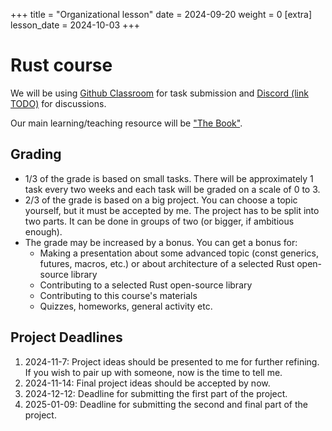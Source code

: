 +++
title = "Organizational lesson"
date = 2024-09-20
weight = 0
[extra]
lesson_date = 2024-10-03
+++

# Rust course

We will be using [Github Classroom](https://classroom.github.com) for task submission and [Discord (link TODO)](TODO) for discussions.

Our main learning/teaching resource will be ["The Book"](https://doc.rust-lang.org/stable/book/).

## Grading

- 1/3 of the grade is based on small tasks. There will be approximately 1 task every two weeks and each task will be graded on a scale of 0 to 3.
- 2/3 of the grade is based on a big project. You can choose a topic yourself, but it must be accepted by me. The project has to be split into two parts. It can be done in groups of two (or bigger, if ambitious enough).
- The grade may be increased by a bonus. You can get a bonus for:
  - Making a presentation about some advanced topic (const generics, futures, macros, etc.) or about architecture of a selected Rust open-source library
  - Contributing to a selected Rust open-source library
  - Contributing to this course's materials
  - Quizzes, homeworks, general activity etc.

## Project Deadlines

1. 2024-11-7: Project ideas should be presented to me for further refining. If you wish to pair up with someone, now is the time to tell me.
2. 2024-11-14: Final project ideas should be accepted by now.
3. 2024-12-12: Deadline for submitting the first part of the project.
4. 2025-01-09: Deadline for submitting the second and final part of the project.
